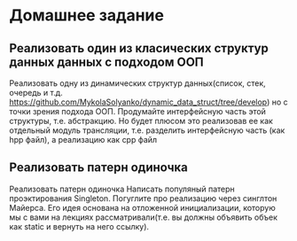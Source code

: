 # Домашнее задание

## Реализовать один из класических структур данных данных с подходом ООП
Реализовать одну из динамических структур данных(список, стек, очередь и т.д. https://github.com/MykolaSolyanko/dynamic_data_struct/tree/develop) но с точки зрения подхода ООП. Продумайте интерфейсную часть этой структуры, т.е. абстракцию.
Но будет плюсом это реализовав ее как отдельный модуль трансляции, т.е. разделить интерфейсную часть (как hpp файл), а реализацию как cpp файл

## Реализовать патерн одиночка
Реализовать патерн одиночка
Написать популяный патерн проэктирования Singleton.
Погуглите про реализацию через синглтон Майерса. Его идея основана на отложенной инициализации, которую мы с вами на лекциях рассматривали(т.е. вы должны объявить объек как static и вернуть на него ссылку).